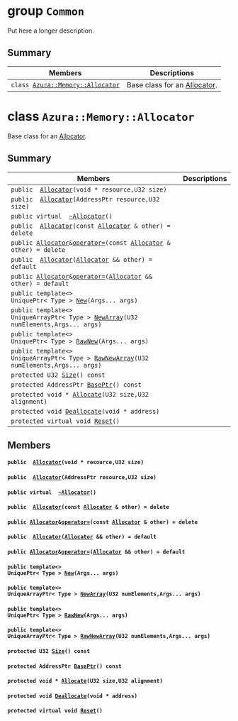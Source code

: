 # group `Common` 

Put here a longer description.

## Summary

 Members                        | Descriptions                                
--------------------------------|---------------------------------------------
`class `[`Azura::Memory::Allocator`](Docs\api-Common.md#class_azura_1_1_memory_1_1_allocator) | Base class for an [Allocator](Docs\api-Common.md#class_azura_1_1_memory_1_1_allocator).

# class `Azura::Memory::Allocator` 

Base class for an [Allocator](#class_azura_1_1_memory_1_1_allocator).

## Summary

 Members                        | Descriptions                                
--------------------------------|---------------------------------------------
`public  `[`Allocator`](#class_azura_1_1_memory_1_1_allocator_1a63f66173b61bcb2936c5ee42e23d6555)`(void * resource,U32 size)` | 
`public  `[`Allocator`](#class_azura_1_1_memory_1_1_allocator_1a04e5f421a8ce8c63540f23ca0a6a16b4)`(AddressPtr resource,U32 size)` | 
`public virtual  `[`~Allocator`](#class_azura_1_1_memory_1_1_allocator_1a7ae01cfa01f9e4354c9d811d899aa1e1)`()` | 
`public  `[`Allocator`](#class_azura_1_1_memory_1_1_allocator_1a4f5ab0c255db815ab88fd0bbe7b7185a)`(const `[`Allocator`](#class_azura_1_1_memory_1_1_allocator)` & other) = delete` | 
`public `[`Allocator`](#class_azura_1_1_memory_1_1_allocator)` & `[`operator=`](#class_azura_1_1_memory_1_1_allocator_1ac64c3f6013af712213e377b9b21bf162)`(const `[`Allocator`](#class_azura_1_1_memory_1_1_allocator)` & other) = delete` | 
`public  `[`Allocator`](#class_azura_1_1_memory_1_1_allocator_1a13a71cfb6bbfdb445a51db710597f1e3)`(`[`Allocator`](#class_azura_1_1_memory_1_1_allocator)` && other) = default` | 
`public `[`Allocator`](#class_azura_1_1_memory_1_1_allocator)` & `[`operator=`](#class_azura_1_1_memory_1_1_allocator_1a6bcad4fa8aff6a3b564da97634fdcdbf)`(`[`Allocator`](#class_azura_1_1_memory_1_1_allocator)` && other) = default` | 
`public template<>`  <br/>`UniquePtr< Type > `[`New`](#class_azura_1_1_memory_1_1_allocator_1a93fef7c386893fb1feb03fab6dcb9fd2)`(Args... args)` | 
`public template<>`  <br/>`UniqueArrayPtr< Type > `[`NewArray`](#class_azura_1_1_memory_1_1_allocator_1af2d4ccebb175af0404080ab5caddaf1b)`(U32 numElements,Args... args)` | 
`public template<>`  <br/>`UniquePtr< Type > `[`RawNew`](#class_azura_1_1_memory_1_1_allocator_1aef78ca3a361d0374827a010cef7980fd)`(Args... args)` | 
`public template<>`  <br/>`UniqueArrayPtr< Type > `[`RawNewArray`](#class_azura_1_1_memory_1_1_allocator_1ab8ee7c90285ae60033b95a40e347e16d)`(U32 numElements,Args... args)` | 
`protected U32 `[`Size`](#class_azura_1_1_memory_1_1_allocator_1a3786ae37c581e3e8e221b51fa4c982e0)`() const` | 
`protected AddressPtr `[`BasePtr`](#class_azura_1_1_memory_1_1_allocator_1a45e1ae30db48775871f472d09f0ba354)`() const` | 
`protected void * `[`Allocate`](#class_azura_1_1_memory_1_1_allocator_1a4ea0bf858fb03e351e2b53cf533b28e0)`(U32 size,U32 alignment)` | 
`protected void `[`Deallocate`](#class_azura_1_1_memory_1_1_allocator_1aa11b99093ae5c589b86efaddcded4933)`(void * address)` | 
`protected virtual void `[`Reset`](#class_azura_1_1_memory_1_1_allocator_1a8e6578ce7e05f6f2d138f9e3385626cc)`()` | 

## Members

#### `public  `[`Allocator`](#class_azura_1_1_memory_1_1_allocator_1a63f66173b61bcb2936c5ee42e23d6555)`(void * resource,U32 size)` 

#### `public  `[`Allocator`](#class_azura_1_1_memory_1_1_allocator_1a04e5f421a8ce8c63540f23ca0a6a16b4)`(AddressPtr resource,U32 size)` 

#### `public virtual  `[`~Allocator`](#class_azura_1_1_memory_1_1_allocator_1a7ae01cfa01f9e4354c9d811d899aa1e1)`()` 

#### `public  `[`Allocator`](#class_azura_1_1_memory_1_1_allocator_1a4f5ab0c255db815ab88fd0bbe7b7185a)`(const `[`Allocator`](#class_azura_1_1_memory_1_1_allocator)` & other) = delete` 

#### `public `[`Allocator`](#class_azura_1_1_memory_1_1_allocator)` & `[`operator=`](#class_azura_1_1_memory_1_1_allocator_1ac64c3f6013af712213e377b9b21bf162)`(const `[`Allocator`](#class_azura_1_1_memory_1_1_allocator)` & other) = delete` 

#### `public  `[`Allocator`](#class_azura_1_1_memory_1_1_allocator_1a13a71cfb6bbfdb445a51db710597f1e3)`(`[`Allocator`](#class_azura_1_1_memory_1_1_allocator)` && other) = default` 

#### `public `[`Allocator`](#class_azura_1_1_memory_1_1_allocator)` & `[`operator=`](#class_azura_1_1_memory_1_1_allocator_1a6bcad4fa8aff6a3b564da97634fdcdbf)`(`[`Allocator`](#class_azura_1_1_memory_1_1_allocator)` && other) = default` 

#### `public template<>`  <br/>`UniquePtr< Type > `[`New`](#class_azura_1_1_memory_1_1_allocator_1a93fef7c386893fb1feb03fab6dcb9fd2)`(Args... args)` 

#### `public template<>`  <br/>`UniqueArrayPtr< Type > `[`NewArray`](#class_azura_1_1_memory_1_1_allocator_1af2d4ccebb175af0404080ab5caddaf1b)`(U32 numElements,Args... args)` 

#### `public template<>`  <br/>`UniquePtr< Type > `[`RawNew`](#class_azura_1_1_memory_1_1_allocator_1aef78ca3a361d0374827a010cef7980fd)`(Args... args)` 

#### `public template<>`  <br/>`UniqueArrayPtr< Type > `[`RawNewArray`](#class_azura_1_1_memory_1_1_allocator_1ab8ee7c90285ae60033b95a40e347e16d)`(U32 numElements,Args... args)` 

#### `protected U32 `[`Size`](#class_azura_1_1_memory_1_1_allocator_1a3786ae37c581e3e8e221b51fa4c982e0)`() const` 

#### `protected AddressPtr `[`BasePtr`](#class_azura_1_1_memory_1_1_allocator_1a45e1ae30db48775871f472d09f0ba354)`() const` 

#### `protected void * `[`Allocate`](#class_azura_1_1_memory_1_1_allocator_1a4ea0bf858fb03e351e2b53cf533b28e0)`(U32 size,U32 alignment)` 

#### `protected void `[`Deallocate`](#class_azura_1_1_memory_1_1_allocator_1aa11b99093ae5c589b86efaddcded4933)`(void * address)` 

#### `protected virtual void `[`Reset`](#class_azura_1_1_memory_1_1_allocator_1a8e6578ce7e05f6f2d138f9e3385626cc)`()` 

